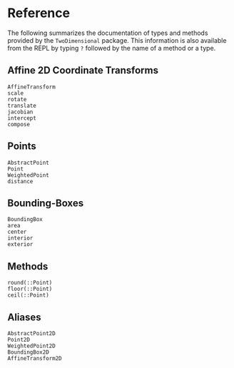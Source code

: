 # Reference

The following summarizes the documentation of types and methods provided by the
`TwoDimensional` package.  This information is also available from the REPL by
typing `?` followed by the name of a method or a type.


## Affine 2D Coordinate Transforms

```@docs
AffineTransform
scale
rotate
translate
jacobian
intercept
compose
```

## Points

```@docs
AbstractPoint
Point
WeightedPoint
distance
```

## Bounding-Boxes

```@docs
BoundingBox
area
center
interior
exterior
```


## Methods

```@docs
round(::Point)
floor(::Point)
ceil(::Point)
```

## Aliases

```@docs
AbstractPoint2D
Point2D
WeightedPoint2D
BoundingBox2D
AffineTransform2D
```
